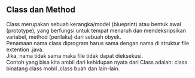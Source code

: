 ## Class dan Method

Class merupakan sebuah kerangka/model (blueprint) atau bentuk awal (prototype), yang berfungsi untuk tempat menaruh dan mendeksripsikan variabel, method (perilaku) dari sebuah obyek. <br />
Penamaan nama class diprogram harus sama dengan nama di struktur file extention .java. <br />
Jika, nama tidak sama maka file tidak dapat dieksekusi. <br />
Contoh yang bisa kita ambil dari kehidupan nyata dari Class adalah: class binatang class mobil ,class buah dan lain-lain. <br /><br />